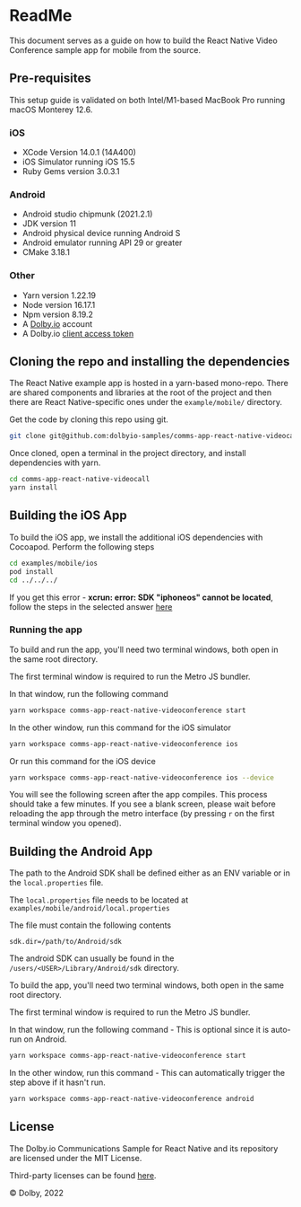 # ReadMe

This document serves as a guide on how to build the React Native Video Conference sample app for mobile from the source.

## Pre-requisites

This setup guide is validated on both Intel/M1-based MacBook Pro running macOS Monterey 12.6.

### iOS

* XCode Version 14.0.1 (14A400)
* iOS Simulator running iOS 15.5
* Ruby Gems version 3.0.3.1

### Android

* Android studio chipmunk (2021.2.1)
* JDK version 11
* Android physical device running Android S
* Android emulator running API 29 or greater
* CMake 3.18.1

### Other

* Yarn version 1.22.19
* Node version 16.17.1
* Npm version 8.19.2
* A [Dolby.io](https://dashboard.dolby.io/signup/) account
* A Dolby.io [client access token](https://dashboard.dolby.io/dashboard/applications/summary)

## Cloning the repo and installing the dependencies

The React Native example app is hosted in a yarn-based mono-repo. There are shared components and libraries at the root of the project and then there are React Native-specific ones under the `example/mobile/` directory.

Get the code by cloning this repo using git.

``` bash
git clone git@github.com:dolbyio-samples/comms-app-react-native-videocall.git

```

Once cloned, open a terminal in the project directory, and install dependencies with yarn.

``` bash
cd comms-app-react-native-videocall
yarn install

```

## Building the iOS App

To build the iOS app, we install the additional iOS dependencies with Cocoapod. Perform the following steps

``` bash
cd examples/mobile/ios
pod install
cd ../../../
```

If you get this error - **xcrun: error: SDK "iphoneos" cannot be located**,  follow the steps in the selected answer [here](https://stackoverflow.com/questions/68565356/xcrun-error-sdk-iphoneos-cannot-be-located)

### Running the app

To build and run the app, you'll need two terminal windows, both open in the same root directory.

The first terminal window is required to run the Metro JS bundler.

In that window, run the following command

``` bash
yarn workspace comms-app-react-native-videoconference start 
```

In the other window, run this command for the iOS simulator

``` bash
yarn workspace comms-app-react-native-videoconference ios
```

Or run this command for the iOS device

``` bash
yarn workspace comms-app-react-native-videoconference ios --device
```

You will see the following screen after the app compiles. This process should take a few minutes. If you see a blank screen, please wait before reloading the app through the metro interface (by pressing `r` on the first terminal window you opened).

## Building the Android App

The path to the Android SDK shall be defined either as an ENV variable or in the `local.properties` file.

The `local.properties` file needs to be located at `examples/mobile/android/local.properties`

The file must contain the following contents

``` properties
sdk.dir=/path/to/Android/sdk
```

The android SDK can usually be found in the `/users/<USER>/Library/Android/sdk` directory.

To build the app, you'll need two terminal windows, both open in the same root directory.

The first terminal window is required to run the Metro JS bundler.

In that window, run the following command - This is optional since it is auto-run on Android.

``` bash
yarn workspace comms-app-react-native-videoconference start 

```

In the other window, run this command - This can automatically trigger the step above if it hasn't run.

``` bash
yarn workspace comms-app-react-native-videoconference android
```

## License

The Dolby.io Communications Sample for React Native and its repository are licensed under the MIT License.

Third-party licenses can be found [here](third-party-licenses.json).

&copy; Dolby, 2022
